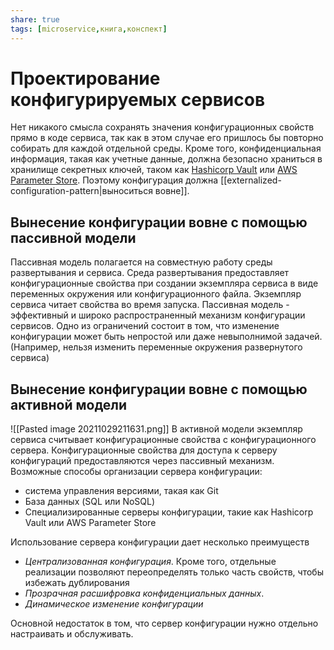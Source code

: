 ```yaml
---
share: true
tags: [microservice,книга,конспект]
---
```

# Проектирование конфигурируемых сервисов
Нет никакого смысла сохранять значения конфигурационных свойств прямо в коде сервиса, так как в этом случае его пришлось бы повторно собирать для каждой отдельной среды. Кроме того, конфиденциальная информация, такая как учетные данные, должна безопасно храниться в хранилище секретных ключей, таком как [Hashicorp Vault](https://www.vaultproject.io/) или [AWS Parameter Store](https://docs.aws.amazon.com/systems-manager/latest/userguide/systems-manager-parameter-store.html). Поэтому конфигурация должна [[externalized-configuration-pattern|выноситься вовне]].
## Вынесение конфигурации вовне с помощью пассивной модели
Пассивная модель полагается на совместную работу среды развертывания и сервиса. Среда развертывания предоставляет конфигурационные свойства при создании экземпляра сервиса в виде переменных окружения или конфигурационного файла. Экземпляр сервиса читает свойства во время запуска.
Пассивная модель - эффективный и широко распространенный механизм конфигурации сервисов. Одно из ограничений состоит в том, что изменение конфигурации может быть непростой или даже невыполнимой задачей. (Например, нельзя изменить переменные окружения развернутого сервиса)
## Вынесение конфигурации вовне с помощью активной модели
![[Pasted image 20211029211631.png]]
В активной модели экземпляр сервиса считывает конфигурационные свойства с конфигурационного сервера. Конфигурационные свойства для доступа к серверу конфигураций предоставляются через пассивный механизм.
Возможные способы организации сервера конфигурации:
- система управления версиями, такая как Git
- База данных (SQL или NoSQL)
- Специализированные серверы конфигурации, такие как Hashicorp Vault или AWS Parameter Store

Использование сервера конфигурации дает несколько преимуществ
- *Централизованная конфигурация*. Кроме того, отдельные реализации позволяют переопределять только часть свойств, чтобы избежать дублирования
- *Прозрачная расшифровка конфиденциальных данных*.
- *Динамическое изменение конфигурации*

Основной недостаток в том, что сервер конфигурации нужно отдельно настраивать и обслуживать.


